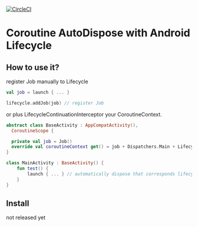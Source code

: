 [![CircleCI](https://circleci.com/gh/satoshun/CoroutineAutoDispose.svg?style=svg)](https://circleci.com/gh/satoshun/CoroutineAutoDispose)

# Coroutine AutoDispose with Android Lifecycle

## How to use it?

register Job manually to Lifecycle

```kotlin
val job = launch { ... }

lifecycle.addJob(job) // register Job
```

or plus LifecycleContinuationInterceptor your CoroutineContext.

```kotlin
abstract class BaseActivity : AppCompatActivity(),
  CoroutineScope {

  private val job = Job()
  override val coroutineContext get() = job + Dispatchers.Main + LifecycleContinuationInterceptor(this)
}

class MainActivity : BaseActivity() {
    fun test() {
        launch { ... } // automatically dispose that corresponds lifecycle state
    }
}
```

## Install

not released yet
